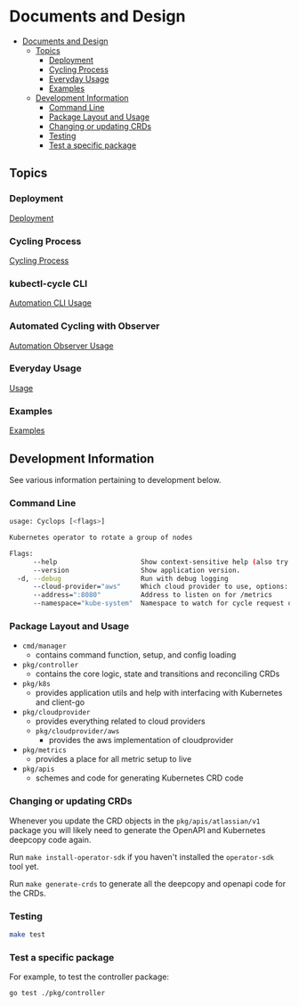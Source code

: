 # Documents and Design

- [Documents and Design](#documents-and-design)
  - [Topics](#topics)
    - [Deployment](#deployment)
    - [Cycling Process](#cycling-process)
    - [Everyday Usage](#everyday-usage)
    - [Examples](#examples)
  - [Development Information](#development-information)
    - [Command Line](#command-line)
    - [Package Layout and Usage](#package-layout-and-usage)
    - [Changing or updating CRDs](#changing-or-updating-crds)
    - [Testing](#testing)
    - [Test a specific package](#test-a-specific-package)

## Topics

### Deployment

[Deployment](./deployment/README.md)

### Cycling Process

[Cycling Process](./cycling/README.md#process)

### kubectl-cycle CLI

[Automation CLI Usage](./automation/README.md#cli)

### Automated Cycling with Observer

[Automation Observer Usage](./automation/README.md#observer)

### Everyday Usage

[Usage](./cycling/README.md#usage)

### Examples

[Examples](./cycling/examples/README.md)

## Development Information

See various information pertaining to development below.

### Command Line

```bash
usage: Cyclops [<flags>]

Kubernetes operator to rotate a group of nodes

Flags:
      --help                     Show context-sensitive help (also try --help-long and --help-man).
      --version                  Show application version.
  -d, --debug                    Run with debug logging
      --cloud-provider="aws"     Which cloud provider to use, options: [aws]
      --address=":8080"          Address to listen on for /metrics
      --namespace="kube-system"  Namespace to watch for cycle request objects
```

### Package Layout and Usage

- `cmd/manager`
    - contains command function, setup, and config loading
- `pkg/controller`
    - contains the core logic, state and transitions and reconciling CRDs
- `pkg/k8s`
    - provides application utils and help with interfacing with Kubernetes and client-go
- `pkg/cloudprovider`
    - provides everything related to cloud providers
    - `pkg/cloudprovider/aws`
      - provides the aws implementation of cloudprovider
- `pkg/metrics`
    - provides a place for all metric setup to live
- `pkg/apis`
    - schemes and code for generating Kubernetes CRD code

### Changing or updating CRDs

Whenever you update the CRD objects in the `pkg/apis/atlassian/v1` package you will likely need to generate the OpenAPI and Kubernetes deepcopy code again.

Run `make install-operator-sdk` if you haven't installed the `operator-sdk` tool yet.

Run `make generate-crds` to generate all the deepcopy and openapi code for the CRDs.  

### Testing
```bash
make test
```

### Test a specific package
For example, to test the controller package:

```bash
go test ./pkg/controller
```
